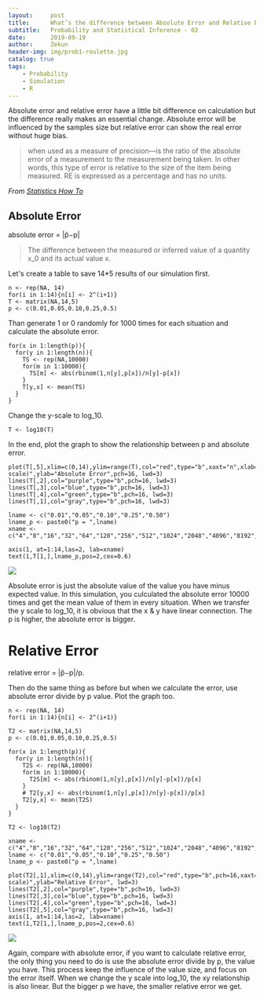 ```yaml
---
layout:     post
title:      What’s the difference between Absolute Error and Relative Error?
subtitle:   Probability and Statistical Inference - 02
date:       2019-09-19
author:     Zekun
header-img: img/prob1-roulette.jpg
catalog: true
tags:
    - Probability
    - Simulation
    - R
---
```



Absolute error and relative error have a little bit difference on calculation but the difference really makes an essential change. Absolute error will be influenced by the samples size but relative error can show the real error without huge bias.

>when used as a measure of precision—is the ratio of the absolute error of a measurement to the measurement being taken. In other words, this type of error is relative to the size of the item being measured. RE is expressed as a percentage and has no units.

*From [Statistics How To](https://www.statisticshowto.datasciencecentral.com/relative-error/)*


## Absolute Error
absolute error = |p̂−p|

>The difference between the measured or inferred value of a quantity x_0 and its actual value x.


Let's create a table to save 14*5 results of our simulation first.
```{r}
n <- rep(NA, 14)
for(i in 1:14){n[i] <- 2^(i+1)}
T <- matrix(NA,14,5)
p <- c(0.01,0.05,0.10,0.25,0.5)
```

Than generate 1 or 0 randomly for 1000 times for each situation and calculate the absolute error.
```{r}
for(x in 1:length(p)){
  for(y in 1:length(n)){
    TS <- rep(NA,10000)
    for(m in 1:10000){
      TS[m] <- abs(rbinom(1,n[y],p[x])/n[y]-p[x])
    }
    T[y,x] <- mean(TS)
  }
}
```

Change the y-scale to log_10.
```{r}
T <- log10(T)
```

In the end, plot the graph to show the relationship between p and absolute error.
```{r}
plot(T[,5],xlim=c(0,14),ylim=range(T),col="red",type="b",xaxt="n",xlab="N(log_2 scale)",ylab="Absolute Error",pch=16, lwd=3)
lines(T[,2],col="purple",type="b",pch=16, lwd=3)
lines(T[,3],col="blue",type="b",pch=16, lwd=3)
lines(T[,4],col="green",type="b",pch=16, lwd=3)
lines(T[,1],col="gray",type="b",pch=16, lwd=3)

lname <- c("0.01","0.05","0.10","0.25","0.50")
lname_p <- paste0("p = ",lname)
xname <- c("4","8","16","32","64","128","256","512","1024","2048","4096","8192","16384","32768")

axis(1, at=1:14,las=2, lab=xname)
text(1,T[1,],lname_p,pos=2,cex=0.6)
```
![](https://i.loli.net/2019/12/22/6yheRBQ3HIMnDcd.png)

Absolute error is just the absolute value of the value you have minus expected value. In this simulation, you culculated the absolute error 10000 times and get the mean value of them in every situation.
When we transfer the y scale to log_10, it is obvious that the x & y have linear connection.
The p is higher, the absolute error is bigger.

# Relative Error
relative error = |p̂−p|/p.

Then do the same thing as before but when we calculate the error, use absolute error divide by p value.
Plot the graph too.

```{r}
n <- rep(NA, 14)
for(i in 1:14){n[i] <- 2^(i+1)}

T2 <- matrix(NA,14,5)
p <- c(0.01,0.05,0.10,0.25,0.5)

for(x in 1:length(p)){
  for(y in 1:length(n)){
    T2S <- rep(NA,10000)
    for(m in 1:10000){
      T2S[m] <- abs(rbinom(1,n[y],p[x])/n[y]-p[x])/p[x]
    }
    # T2[y,x] <- abs(rbinom(1,n[y],p[x])/n[y]-p[x])/p[x]
    T2[y,x] <- mean(T2S)
  }
}

T2 <- log10(T2)

xname <- c("4","8","16","32","64","128","256","512","1024","2048","4096","8192","16384","32768")
lname <- c("0.01","0.05","0.10","0.25","0.50")
lname_p <- paste0("p = ",lname)

plot(T2[,1],xlim=c(0,14),ylim=range(T2),col="red",type="b",pch=16,xaxt="n",xlab="N(log_2 scale)",ylab="Relative Error", lwd=3)
lines(T2[,2],col="purple",type="b",pch=16, lwd=3)
lines(T2[,3],col="blue",type="b",pch=16, lwd=3)
lines(T2[,4],col="green",type="b",pch=16, lwd=3)
lines(T2[,5],col="gray",type="b",pch=16, lwd=3)
axis(1, at=1:14,las=2, lab=xname)
text(1,T2[1,],lname_p,pos=2,cex=0.6)
```
![](https://i.loli.net/2019/12/22/lryCYGkREIN6dWx.png)

Again, compare with absolute error, if you want to calculate relative error, the only thing you need to do is use the absolute error divide by p, the value you have. This process keep the influence of the value size, and focus on the error itself.
When we change the y scale into log_10, the xy relationship is also linear. But the bigger p we have, the smaller relative error we get.
